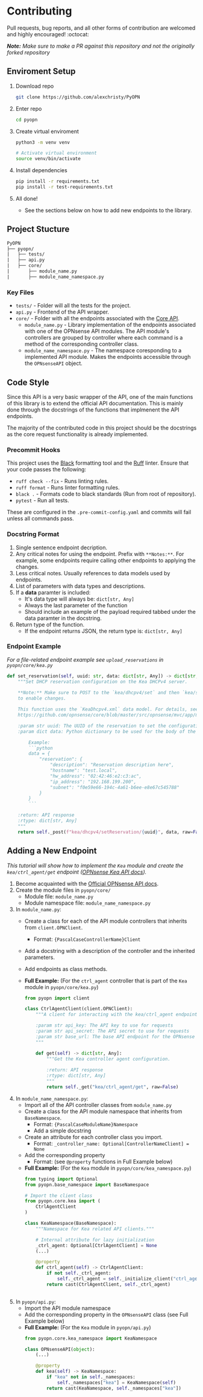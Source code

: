 # Contributing

Pull requests, bug reports, and all other forms of contribution are welcomed and highly encouraged! :octocat: 

***Note:** Make sure to make a PR against this repository and not the originally forked repository*

## Enviroment Setup

1) Download repo

    ```bash
    git clone https://github.com/alexchristy/PyOPN
    ```

2) Enter repo

    ```bash
    cd pyopn
    ```

3) Create virtual enviroment

    ```bash
    python3 -m venv venv

    # Activate virtual environment
    source venv/bin/activate
    ```

4) Install dependencies

    ```bash
    pip install -r requirements.txt
    pip install -r test-requirements.txt
    ```

5) All done!

    * See the sections below on how to add new endpoints to the library.

## Project Stucture

```txt
PyOPN
├── pyopn/
|   ├── tests/
|   ├── api.py
|   ├── core/
|       ├── module_name.py
|       ├── module_name_namespace.py
```

### Key Files

* `tests/` - Folder will all the tests for the project.
* `api.py` - Frontend of the API wrapper.
* `core/` - Folder with all the endpoints associated with the [Core API](https://docs.opnsense.org/development/api.html#core-api).
    * `module_name.py` - Library implementation of the endpoints associated with one of the OPNsense API modules. The API module's controllers are grouped by controller where each command is a method of the corresponding controller class.
    * `module_name_namespace.py` - The namespace coresponding to a implemented API module. Makes the endpoints accessible through the `OPNsenseAPI` object.

## Code Style

Since this API is a very basic wrapper of the API, one of the main functions of this library is to extend the official API documentation. This is mainly done through the docstrings of the functions that implmenent the API endpoints.

The majority of the contributed code in this project should be the docstrings as the core request functionality is already implemented.

### Precommit Hooks

This project uses the [Black](https://github.com/psf/black) formatting tool and the [Ruff](https://github.com/astral-sh/ruff) linter. Ensure that your code passes the following:
- `ruff check --fix` - Runs linting rules.
- `ruff format` - Runs linter formatting rules.
- `black .` - Formats code to black standards (Run from root of repository).
- `pytest` - Run all tests.

These are configured in the `.pre-commit-config.yaml` and commits will fail unless all commands pass.

### Docstring Format

1) Single sentence endpoint decription.
2) Any critical notes for using the endpoint. Prefix with `**Notes:**`. For example, some endpoints require calling other endpoints to applying the changes.
3) Less critical notes. Usually references to data models used by endpoints.
4) List of parameters with data types and descriptions.
5) If a **data** paramter is included:
    * It's data type will always be: `dict[str, Any]`
    * Always the last parameter of the function
    * Should include an example of the payload required tabbed under the data paramter in the docstring.
6) Return type of the function.
    * If the endpoint returns JSON, the return type is: `dict[str, Any]`

### Endpoint Example

*For a file-related endpoint example see `upload_reservations` in `pyopn/core/kea.py`*

```python
def set_reservation(self, uuid: str, data: dict[str, Any]) -> dict[str, Any]:
    """Set DHCP reservation configuration on the Kea DHCPv4 server.
    
    **Note:** Make sure to POST to the `kea/dhcpv4/set` and then `kea/service/reconfigure` endpoints after this 
    to enable changes.

    This function uses the `KeaDhcpv4.xml` data model. For details, see:
    https://github.com/opnsense/core/blob/master/src/opnsense/mvc/app/models/OPNsense/Kea/KeaDhcpv4.xml    

    :param str uuid: The UUID of the reservation to set the configuration for.
    :param dict data: Python dictionary to be used for the body of the request.

        Example:
        ```python
        data = {
            "reservation": {
                "description": "Reservation description here",
                "hostname": "test.local",
                "hw_address": "02:42:46:e2:c3:ac",
                "ip_address": "192.168.199.200",
                "subnet": "f0e59e66-194c-4a61-b6ee-e8e67c545788"
            }
        }
        ```

    :return: API response
    :rtype: dict[str, Any]
    """
    return self._post(f"kea/dhcpv4/setReservation/{uuid}", data, raw=False)
```

## Adding a New Endpoint

*This tutorial will show how to implement the `Kea` module and create the `kea/ctrl_agent/get` endpoint ([OPNsense Kea API docs](https://docs.opnsense.org/development/api/core/kea.html)).*

1) Become acquainted with the [Official OPNsense API docs](https://docs.opnsense.org/development/api.html).
2) Create the module files in `pyopn/core/`
    * Module file: `module_name.py`
    * Module namespace file: `module_name_namespace.py`
3) In `module_name.py`:
    * Create a class for each of the API module controllers that inherits from `client.OPNClient`. 
        * Format: `{PascalCaseControllerName}Client`
    * Add a docstring with a description of the controller and the inherited parameters.
    * Add endpoints as class methods.
    * **Full Example:** (For the `ctrl_agent` controller that is part of the `Kea` module in `pyopn/core/kea.py`)

        ```python
        from pyopn import client

        class CtrlAgentClient(client.OPNClient):
            """A client for interacting with the kea/ctrl_agent endpoints.

            :param str api_key: The API key to use for requests
            :param str api_secret: The API secret to use for requests
            :param str base_url: The base API endpoint for the OPNsense  deployment
            """

            def get(self) -> dict[str, Any]:
                """Get the Kea controller agent configuration.
                
                :return: API response
                :rtype: dict[str, Any]
                """
                return self._get("kea/ctrl_agent/get", raw=False)
        ```
4) In `module_name_namespace.py`:
    * Import all of the API controller classes from `module_name.py`
    * Create a class for the API module namespace that inherits from `BaseNamespace`. 
        * Format: `{PascalCaseModuleName}Namespace`
        * Add a simple docstring
    * Create an attribute for each controller class you import.
        * Format: `_controller_name: Optional[ControllerNameClient] = None`
    * Add the corresponding property
        * Format: (see `@property` functions in Full Example below)
    * **Full Example:** (For the `Kea` module in `pyopn/core/kea_namespace.py`)
        ```python
        from typing import Optional
        from pyopn.base_namespace import BaseNamespace

        # Import the client class
        from pyopn.core.kea import (
            CtrlAgentClient
        )

        class KeaNamespace(BaseNamespace):
            """Namespace for Kea related API clients."""

            # Internal attribute for lazy initialization
            _ctrl_agent: Optional[CtrlAgentClient] = None
            (...)

            @property
            def ctrl_agent(self) -> CtrlAgentClient:
                if not self._ctrl_agent:
                    self._ctrl_agent = self._initialize_client("ctrl_agent", CtrlAgentClient)
                return cast(CtrlAgentClient, self._ctrl_agent)
            
        ```
5) In `pyopn/api.py`:
    * Import the API module namespace
    * Add the corresponding property in the `OPNsenseAPI` class (see Full Example below)
    * **Full Example:** (For the `Kea` module in `pyopn/api.py`)
        ```python
        from pyopn.core.kea_namespace import KeaNamespace

        class OPNsenseAPI(object):
            (...)

            @property
            def kea(self) -> KeaNamespace:
                if "kea" not in self._namespaces:
                    self._namespaces["kea"] = KeaNamespace(self)
                return cast(KeaNamespace, self._namespaces["kea"])
        ```
